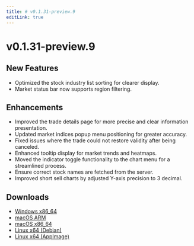 ```yaml
---
title: # v0.1.31-preview.9
editLink: true
---
```


# v0.1.31-preview.9 <Badge type="warning" text="preview" />

## New Features

- Optimized the stock industry list sorting for clearer display.
- Market status bar now supports region filtering.

## Enhancements

- Improved the trade details page for more precise and clear information presentation.
- Updated market indices popup menu positioning for greater accuracy.
- Fixed issues where the trade could not restore validity after being canceled.
- Enhanced tooltip display for market trends and heatmaps.
- Moved the indicator toggle functionality to the chart menu for a streamlined process.
- Ensure correct stock names are fetched from the server.
- Improved short sell charts by adjusted Y-axis precision to 3 decimal.

## Downloads

- [Windows x86_64](https://assets.lbkrs.com/github/release/longbridge-desktop/preview/longbridge-0.1.31-preview.9-windows-x86_64.zip)
- [macOS ARM](https://assets.lbkrs.com/github/release/longbridge-desktop/preview/longbridge-v0.1.31-preview.9-macos-aarch64.dmg)
- [macOS x86_64](https://assets.lbkrs.com/github/release/longbridge-desktop/preview/longbridge-v0.1.31-preview.9-macos-x86_64.dmg)
- [Linux x64 (Debian)](https://assets.lbkrs.com/github/release/longbridge-desktop/preview/longbridge-v0.1.31-preview.9-linux-x86_64.deb)
- [Linux x64 (AppImage)](https://assets.lbkrs.com/github/release/longbridge-desktop/preview/longbridge-v0.1.31-preview.9-linux-x86_64.AppImage)
